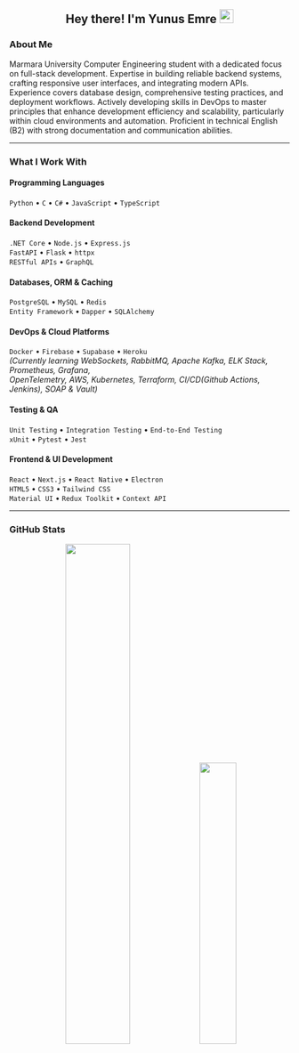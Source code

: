<h2 align="center">Hey there! I'm Yunus Emre <img src="https://github.com/yunustechin/yunustechin/blob/master/Hi.gif" width="25"></h2>

### About Me

Marmara University Computer Engineering student with a dedicated focus on full-stack development. Expertise in building reliable backend systems, crafting responsive user interfaces, and integrating modern APIs. Experience covers database design, comprehensive testing practices, and deployment workflows. Actively developing skills in DevOps to master principles that enhance development efficiency and scalability, particularly within cloud environments and automation. Proficient in technical English (B2) with strong documentation and communication abilities.

---

### What I Work With

#### Programming Languages
`Python` • `C` • `C#` • `JavaScript` • `TypeScript`

#### Backend Development
`.NET Core` • `Node.js` • `Express.js`  
`FastAPI` • `Flask` • `httpx`  
`RESTful APIs` • `GraphQL`

#### Databases, ORM & Caching
`PostgreSQL` • `MySQL` • `Redis`  
`Entity Framework` • `Dapper` • `SQLAlchemy`

#### DevOps & Cloud Platforms
`Docker` • `Firebase` • `Supabase` • `Heroku`  
*(Currently learning WebSockets, RabbitMQ, Apache Kafka, ELK Stack, Prometheus, Grafana,   
OpenTelemetry, AWS, Kubernetes, Terraform, CI/CD(Github Actions, Jenkins), SOAP & Vault)*

#### Testing & QA
`Unit Testing` • `Integration Testing` • `End-to-End Testing`  
`xUnit` • `Pytest` • `Jest`

#### Frontend & UI Development
`React` • `Next.js` • `React Native` • `Electron`  
`HTML5` • `CSS3` • `Tailwind CSS`  
`Material UI` • `Redux Toolkit` • `Context API`

---

### GitHub Stats

<p align="center">
  <img src="https://github-readme-stats.vercel.app/api?username=yunustechin&show_icons=true&theme=dark&count_private=true&hide_border=true" width="48%"/>
  <img src="https://github-readme-stats.vercel.app/api/top-langs/?username=yunustechin&layout=compact&theme=dark&hide_border=true" width="36%"/>
</p>
